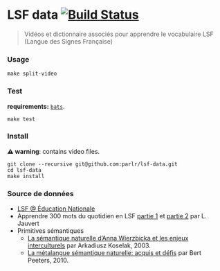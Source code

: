 # LSF data [![Build Status](https://travis-ci.org/parlr/lsf-data.svg?branch=master)](https://travis-ci.org/parlr/lsf-data)

> Vidéos et dictionnaire associés pour apprendre le vocabulaire LSF (Langue des Signes Française)

### Usage

    make split-video

### Test

**requirements:** [`bats`](https://github.com/bats-core/bats-core/).

    make test

### Install

**:warning: warning**: contains video files.

    git clone --recursive git@github.com:parlr/lsf-data.git
    cd lsf-data
    make install

### Source de données

- [LSF @ Éducation Nationale](http://lsf.education.fr/index.php?page=recherche_alphabetique)
- Apprendre 300 mots du quotidien en LSF [partie 1](https://www.youtube.com/watch?v=rz3jw0_XXoc) et [partie 2](https://www.youtube.com/watch?v=DbTKAbY-i0A) par L. Jauvert
- Primitives sémantiques
  - [La sémantique naturelle d’Anna Wierzbicka et les enjeux interculturels](https://journals.openedition.org/questionsdecommunication/4611) par  Arkadiusz Koselak, 2003.
  - [La métalangue sémantique naturelle: acquis et défis](https://www.academia.edu/5296087/La_m%C3%A9talangue_s%C3%A9mantique_naturelle_acquis_et_d%C3%A9fis) par  Bert Peeters, 2010.